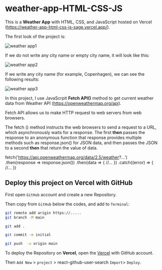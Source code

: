 # weather-app-HTML-CSS-JS

This is a **Weather App** with HTML, CSS, and JavaScript hosted on Vercel (https://weather-app-html-css-js-sage.vercel.app/).

The first look of the project is:

![weather app1](https://github.com/broto1234/weather-app-HTML-CSS-JS/assets/73961811/1b2262e8-8834-47c9-90cf-ca52902def6c)

If we do not write any city name or empty city name, it will look like this:

![weather app2](https://github.com/broto1234/weather-app-HTML-CSS-JS/assets/73961811/d366e9b2-540d-449c-95ca-bc065d7d1f4f)

If we write any city name (for example, Copenhagen), we can see the following results:

![weather app3](https://github.com/broto1234/weather-app-HTML-CSS-JS/assets/73961811/4ac1ddb3-2253-44d3-84c8-b06e2e522de1)

In this project, I use JavaScrpit **Fetch API()** method to get current weather data from Weather API (https://openweathermap.org/api).

Fetch API allows us to make HTTP request to web servers from web browsers. 

The fetch () method instructs the web browsers to send a request to a URL, which asynchronously waits for a response. The first **then** passes the response to an anonymous function that response provides multiple methods such as response.json() for JSON data, and then passes the JSON to a second **then** that return the value of data.

fetch('https://api.openweathermap.org/data/2.5/weather?...')
  .then(response => response.json())
  .then(data => {
    //...
})
  .catch((error) => {
    //...
  })

## Deploy this project on Vercel with GitHub

First open `GitHub` account and create a new Repository.

Then copy from `GitHub` below the codes, and add to `Terminal`:
```bash
git remote add arigin https://.....
git branch -M main
```
```bash
git add .
```
```bash
git commit -m initial
```
```bash
git push  -u origin main
```

To deploy the Repository on **Vercel**, open the [Vercel](https://vercel.com/new?utm_medium=default-template&filter=next.js&utm_source=create-next-app&utm_campaign=create-next-app-readme) with GitHub account. 

Then `Add New` > `project` >  react-github-user-search  `Import`> `Deploy`.
